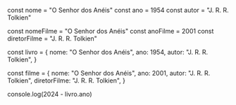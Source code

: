 const nome = "O Senhor dos Anéis"
const ano = 1954
const autor = "J. R. R. Tolkien"

const nomeFilme = "O Senhor dos Anéis"
const anoFilme = 2001
const diretorFilme = "J. R. R. Tolkien"

const livro = {
nome: "O Senhor dos Anéis",
ano: 1954,
autor: "J. R. R. Tolkien",
}

const filme = {
nome: "O Senhor dos Anéis",
ano: 2001,
autor: "J. R. R. Tolkien",
diretorFilme: "J. R. R. Tolkien",
}

console.log(2024 - livro.ano)
